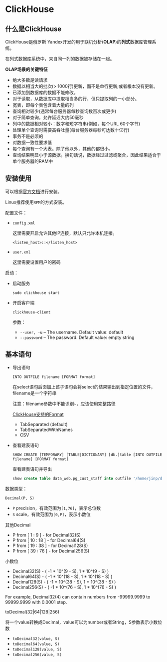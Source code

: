 # ClickHouse

## 什么是ClickHouse

ClickHouse是俄罗斯 Yandex开发的用于联机分析(**OLAP**)的**列式**数据库管理系统。

在列式数据库系统中，来自同一列的数据被存储在一起。

**OLAP场景的关键特征**

- 绝大多数是读请求
- 数据以相当大的批次(> 1000行)更新，而不是单行更新;或者根本没有更新。
- 已添加到数据库的数据不能修改。
- 对于读取，从数据库中提取相当多的行，但只提取列的一小部分。
- 宽表，即每个表包含着大量的列
- 查询相对较少(通常每台服务器每秒查询数百次或更少)
- 对于简单查询，允许延迟大约50毫秒
- 列中的数据相对较小：数字和短字符串(例如，每个URL 60个字节)
- 处理单个查询时需要高吞吐量(每台服务器每秒可达数十亿行)
- 事务不是必须的
- 对数据一致性要求低
- 每个查询有一个大表。除了他以外，其他的都很小。
- 查询结果明显小于源数据。换句话说，数据经过过滤或聚合，因此结果适合于单个服务器的RAM中

## 安装使用

可以根据[官方文档](https://clickhouse.tech/docs/zh/getting-started/install/)进行安装。

Linux推荐使用`RPM`的方式安装。

配置文件：

- `config.xml`

  这里需要开启允许其他IP连接，默认只允许本机连接。

  ```
  <listen_host>::</listen_host>
  ```

- `user.xml`

  这里需要设置用户的密码

启动：

- 启动服务

  ```
  sudo clickhouse start
  ```

- 开启客户端

  ```
  clickhouse-client
  ```
  
  参数：
  
  - `--user, -u` – The username. Default value: default
  - `--password` – The password. Default value: empty string

## 基本语句

- 导出语句

  ```
  INTO OUTFILE filename [FORMAT format]
  ```

  在select语句后面加上该子语句会将select的结果输出到指定位置的文件，filename是一个字符串

  注意：filename参数中不能识别`~`，应该使用完整路径

  [ClickHouse支持的Format](https://clickhouse.tech/docs/en/interfaces/formats/)

  - TabSeparated (default)
  - TabSeparatedWithNames
  - CSV

- 查看建表语句

  ```
  SHOW CREATE [TEMPORARY] [TABLE|DICTIONARY] [db.]table [INTO OUTFILE filename] [FORMAT format]
  ```

  查看建表语句并导出

  ```sql
  show create table data_web.pg_cust_staff into outfile '/home/jinp/data_web.pg_cust_staff.sql'
  ```
















数据类型：

`Decimal(P, S)`

- `P` precision，有效范围为`[1,76]`，表示总位数
- `S` scale，有效范围为`[0,P]`，表示小数位

其他Decimal

- P from [ 1 : 9 ] - for Decimal32(S)
- P from [ 10 : 18 ] - for Decimal64(S)
- P from [ 19 : 38 ] - for Decimal128(S)
- P from [ 39 : 76 ] - for Decimal256(S)

小数位

- Decimal32(S) - ( -1 * 10^(9 - S), 1 * 10^(9 - S) )
- Decimal64(S) - ( -1 * 10^(18 - S), 1 * 10^(18 - S) )
- Decimal128(S) - ( -1 * 10^(38 - S), 1 * 10^(38 - S) )
- Decimal256(S) - ( -1 * 10^(76 - S), 1 * 10^(76 - S) )

For example, Decimal32(4) can contain numbers from -99999.9999 to 99999.9999 with 0.0001 step.



toDecimal(32|64|128|256)

将一个value转换成Decimal，value可以为number或者String，S参数表示小数位数

- `toDecimal32(value, S)`
- `toDecimal64(value, S)`
- `toDecimal128(value, S)`
- `toDecimal256(value, S)`











